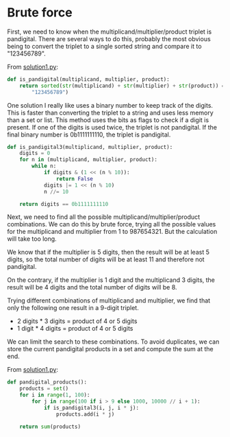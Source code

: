 # Brute force

First, we need to know when the multiplicand/multiplier/product triplet is
pandigital. There are several ways to do this, probably the most obvious
being to convert the triplet to a single sorted string and compare it to
"123456789".

From [solution1.py](https://github.com/TurtleSmoke/Project-Euler/blob/main/problems/problem_0032/solution1.py):

```python
def is_pandigital(multiplicand, multiplier, product):
    return sorted(str(multiplicand) + str(multiplier) + str(product)) == list(
        "123456789")
```

One solution I really like uses a binary number to keep track of the digits.
This is faster than converting the triplet to a string and uses less memory
than a set or list. This method uses the bits as flags to check if a digit
is present. If one of the digits is used twice, the triplet is not
pandigital. If the final binary number is 0b1111111110, the triplet is
pandigital.

```python
def is_pandigital3(multiplicand, multiplier, product):
    digits = 0
    for n in (multiplicand, multiplier, product):
        while n:
            if digits & (1 << (n % 10)):
                return False
            digits |= 1 << (n % 10)
            n //= 10

    return digits == 0b1111111110
```

Next, we need to find all the possible multiplicand/multiplier/product
combinations. We can do this by brute force, trying all the possible
values for the multiplicand and multiplier from 1 to 987654321. But the
calculation will take too long.

We know that if the multiplier is 5 digits, then the result will be at least
5 digits, so the total number of digits will be at least 11 and therefore
not pandigital.

On the contrary, if the multiplier is 1 digit and the multiplicand 3 digits, the
result will be 4 digits and the total number of digits will be 8.

Trying different combinations of multiplicand and multiplier, we find that
only the following one result in a 9-digit triplet.

- 2 digits * 3 digits = product of 4 or 5 digits
- 1 digit * 4 digits = product of 4 or 5 digits

We can limit the search to these combinations. To avoid duplicates, we can
store the current pandigital products in a set and compute the sum at the end.

From [solution1.py](https://github.com/TurtleSmoke/Project-Euler/blob/main/problems/problem_0032/solution1.py):

```python
def pandigital_products():
    products = set()
    for i in range(1, 100):
        for j in range(100 if i > 9 else 1000, 10000 // i + 1):
            if is_pandigital3(i, j, i * j):
                products.add(i * j)

    return sum(products)
```

